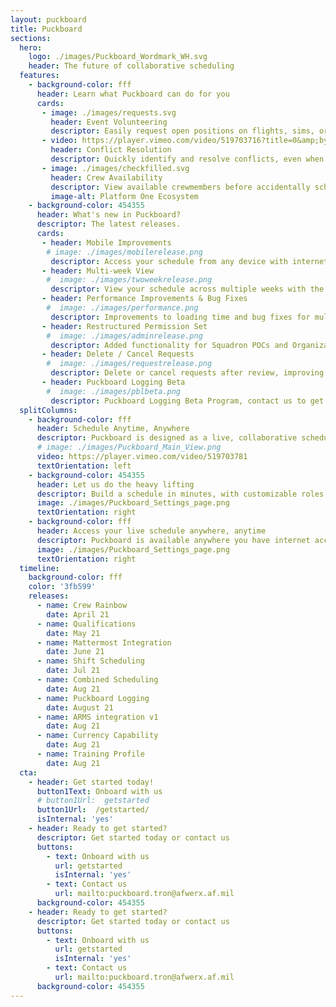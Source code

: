 ```yaml
---
layout: puckboard
title: Puckboard
sections:
  hero:
    logo: ./images/Puckboard_Wordmark_WH.svg
    header: The future of collaborative scheduling
  features:
    - background-color: fff
      header: Learn what Puckboard can do for you
      cards:
       - image: ./images/requests.svg
         header: Event Volunteering
         descriptor: Easily request open positions on flights, sims, or ground events from your personal device, anywhere in the world...without needing a lengthy text chain to your schedulers.
       - video: https://player.vimeo.com/video/519703716?title=0&amp;byline=0&amp;portrait=0&amp;badge=0&amp;autopause=0&amp;player_id=0&amp;app_id=58479
         header: Conflict Resolution
         descriptor: Quickly identify and resolve conflicts, even when crewmembers are scheduled separately by two different organizations.
       - image: ./images/checkfilled.svg
         header: Crew Availability
         descriptor: View available crewmembers before accidentally scheduling someone for two flights at the same time.
         image-alt: Platform One Ecosystem
    - background-color: 454355
      header: What's new in Puckboard?
      descriptor: The latest releases.
      cards:
       - header: Mobile Improvements
        # image: ./images/mobilerelease.png
         descriptor: Access your schedule from any device with internet connection, make requests, and approve them all on your phone. 
       - header: Multi-week View
        #  image: ./images/twoweekrelease.png
         descriptor: View your schedule across multiple weeks with the click of a button, with easy filters available to view by personnel or event type.
       - header: Performance Improvements & Bug Fixes
        #  image: ./images/performance.png
         descriptor: Improvements to loading time and bug fixes for multiple features. 
       - header: Restructured Permission Set
        #  image: ./images/adminrelease.png
         descriptor: Added functionality for Squadron POCs and Organizational Admins, with greater flexibility to scale fast and securely.
       - header: Delete / Cancel Requests
        #  image: ./images/requestrelease.png
         descriptor: Delete or cancel requests after review, improving communications within your squadron. 
       - header: Puckboard Logging Beta
        #  image: ./images/pblbeta.png
         descriptor: Puckboard Logging Beta Program, contact us to get involved!
  splitColumns:
    - background-color: fff
      header: Schedule Anytime, Anywhere
      descriptor: Puckboard is designed as a live, collaborative scheduling platform available to servicemembers around the globe on your desktop, phone, or tablet. Anywhere you have the internet! <b>This software is fully accredited on the military network for your mission data, uses the same account login as other Platform One apps such as Mattermost, and best of all - completely free!</b>
      # image: ./images/Puckboard_Main_View.png
      video: https://player.vimeo.com/video/519703781
      textOrientation: left
    - background-color: 454355
      header: Let us do the heavy lifting
      descriptor: Build a schedule in minutes, with customizable roles, event types, and conflict settings. View your squadron or unit roster while you’re building the schedule, and see in real time who is available for missions.
      image: ./images/Puckboard_Settings_page.png
      textOrientation: right
    - background-color: fff
      header: Access your live schedule anywhere, anytime
      descriptor: Puckboard is available anywhere you have internet access and a browser, and updates are shown in real time. The mobile view is optimized for all devices, adding needed flexibility to your operations.
      image: ./images/Puckboard_Settings_page.png
      textOrientation: right
  timeline:
    background-color: fff
    color: '3fb599'
    releases:
      - name: Crew Rainbow
        date: April 21
      - name: Qualifications
        date: May 21
      - name: Mattermost Integration
        date: June 21
      - name: Shift Scheduling
        date: Jul 21
      - name: Combined Scheduling
        date: Aug 21
      - name: Puckboard Logging
        date: August 21
      - name: ARMS integration v1 
        date: Aug 21   
      - name: Currency Capability
        date: Aug 21  
      - name: Training Profile
        date: Aug 21   
  cta:
    - header: Get started today!
      button1Text: Onboard with us
      # button1Url:  getstarted
      button1Url:  /getstarted/
      isInternal: 'yes'
    - header: Ready to get started?
      descriptor: Get started today or contact us
      buttons:
        - text: Onboard with us
          url: getstarted
          isInternal: 'yes'
        - text: Contact us
          url: mailto:puckboard.tron@afwerx.af.mil
      background-color: 454355
    - header: Ready to get started?
      descriptor: Get started today or contact us
      buttons:
        - text: Onboard with us
          url: getstarted
          isInternal: 'yes'
        - text: Contact us
          url: mailto:puckboard.tron@afwerx.af.mil
      background-color: 454355
---
```

